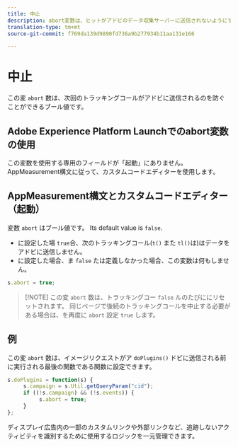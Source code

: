 ```yaml
---
title: 中止
description: abort変数は、ヒットがアドビのデータ収集サーバーに送信されないようにするブール値です。
translation-type: tm+mt
source-git-commit: f769da139d9890fd736a9b277934b11aa131e166

---
```



# 中止

この変 `abort` 数は、次回のトラッキングコールがアドビに送信されるのを防ぐことができるブール値です。

## Adobe Experience Platform Launchでのabort変数の使用

この変数を使用する専用のフィールドが「起動」にありません。 AppMeasurement構文に従って、カスタムコードエディターを使用します。

## AppMeasurement構文とカスタムコードエディター（起動）

変数 `abort` はブール値です。 Its default value is `false`.

* に設定した場 `true`合、次のトラッキングコール(`t()` また `tl()`は)はデータをアドビに送信しません。
* に設定した場合、ま `false` たは定義しなかった場合、この変数は何もしません。

```js
s.abort = true;
```

> [!NOTE] この変 `abort` 数は、トラッキングコー `false` ルのたびににリセットされます。 同じページで後続のトラッキングコールを中止する必要がある場合は、を再度に `abort` 設定 `true` します。

## 例

この変 `abort` 数は、イメージリクエストがア `doPlugins()` ドビに送信される前に実行される最後の関数である関数に設定できます。

```js
s.doPlugins = function(s) {
     s.campaign = s.Util.getQueryParam("cid");
     if ((!s.campaign) && (!s.events)) {
          s.abort = true;
     }
};
```

ディスプレイ広告内の一部のカスタムリンクや外部リンクなど、追跡しないアクティビティを識別するために使用するロジックを一元管理できます。
